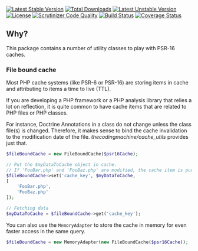[![Latest Stable Version](https://poser.pugx.org/thecodingmachine/cache_utils/v/stable)](https://packagist.org/packages/thecodingmachine/cache_utils)
[![Total Downloads](https://poser.pugx.org/thecodingmachine/cache_utils/downloads)](https://packagist.org/packages/thecodingmachine/cache_utils)
[![Latest Unstable Version](https://poser.pugx.org/thecodingmachine/cache_utils/v/unstable)](https://packagist.org/packages/thecodingmachine/cache_utils)
[![License](https://poser.pugx.org/thecodingmachine/cache_utils/license)](https://packagist.org/packages/thecodingmachine/cache_utils)
[![Scrutinizer Code Quality](https://scrutinizer-ci.com/g/thecodingmachine/cache_utils/badges/quality-score.png?b=master)](https://scrutinizer-ci.com/g/thecodingmachine/cache_utils/?branch=master)
[![Build Status](https://travis-ci.org/thecodingmachine/cache_utils.svg?branch=master)](https://travis-ci.org/thecodingmachine/cache_utils)
[![Coverage Status](https://coveralls.io/repos/thecodingmachine/cache_utils/badge.svg?branch=master&service=github)](https://coveralls.io/github/thecodingmachine/cache_utils?branch=master)

## Why?

This package contains a number of utility classes to play with PSR-16 caches.

### File bound cache

Most PHP cache systems (like PSR-6 or PSR-16) are storing items in cache and attributing to items a time to live (TTL).

If you are developing a PHP framework or a PHP analysis library that relies a lot on reflection, it is quite common 
to have cache items that are related to PHP files or PHP classes.

For instance, Doctrine Annotations in a class do not change unless the class file(s) is changed. Therefore, it makes
sense to bind the cache invalidation to the modification date of the file. *thecodingmachine/cache_utils* provides just that.

```php
$fileBoundCache = new FileBoundCache($psr16Cache);

// Put the $myDataToCache object in cache.
// If 'FooBar.php' and 'FooBaz.php' are modified, the cache item is purged.
$fileBoundCache->set('cache_key', $myDataToCache, 
[
    'FooBar.php',
    'FooBaz.php'
]);

// Fetching data
$myDataToCache = $fileBoundCache->get('cache_key');
```

You can also use the `MemoryAdapter` to store the cache in memory for even faster access in the same query.

```php
$fileBoundCache = new MemoryAdapter(new FileBoundCache($psr16Cache));
```
